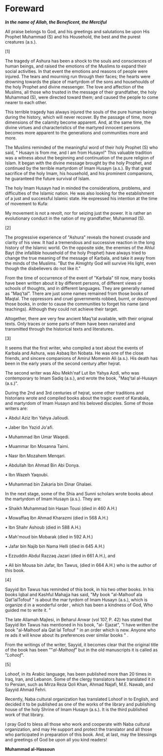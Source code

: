 Foreward
========

***In the name of Allah, the Beneficent, the Merciful***

All praise belongs to God, and his greetings and salutations be upon His
Prophet Muhammad (S) and his Household, the best and the purest
creatures (a.s.).

[1]

The tragedy of Ashura has been a shock to the souls and consciences of
human beings, and raised the emotions of the Muslims to expand their
social activities. In that event the emotions and reasons of people were
injured. The tears and mourning run through their faces; the hearts were
drowning towards the place of martyrdom of the sons and househoulds of
the holy Prophet and divine messenger. The love and affection of the
Muslims, all those who trusted in the message of their grandfather, the
holy Muhammad (S), were directed toward them; and caused the people to
come nearer to each other.

This terrible tragedy has always injured the souls of the pure human
beings during the history, which will never recover. By the passage of
time, more dimensions of the calamity become apparent. And, at the same
time, the divine virtues and characteristics of the martyred innocent
persons becomes more apparent to the generations and communities more
and more.

The Muslims reminded of the meaningful word of their holy Prophet (S)
who said, " Husayn is from me, and I am from Husayn!" This valuable
tradition was a witness about the beginning and continuation of the pure
religion of Islam. It began with the divine message brought by the holy
Prophet, and continued by the terrible martyrdom of Imam Husayn (a.s.).
By that great sacrifice of the holy Imam, his household, and his
prominent companions, he guaranteed the future survival of Islam.

The holy Imam Husayn had in minded the considerations, problems, and
difficulties of the Islamic nation. He was also looking for the
establishment of a just and successful Islamic state. He expressed his
intention at the time of movement to Kufa:

My movement is not a revolt, nor for seizing just the power. It is
rather an evolutionary conduct in the nation of my grandfather, Muhammad
(S).

[2]

The progressive experience of "Ashura" reveals the honest crusade and
clarity of his view. It had a tremendous and successive reaction in the
long history of the Islamic world. On the opposite side, the enemies of
the Ahlul Bayt (the infallible household of the holy Prophet) have
always tried to change the true meaning of the message of Karbala, and
take it away from the minds of the Muslims. "But the Almighty God will
survive His light, even though the disbelievers do not like it."

From the time of occurrence of the event of "Karbala" till now, many
books have been written about it by different persons, of different
views or schools of thoughts, and in different languages. They are
generally named as "Maq'tal". There are just some names remained from
those books of Maqtal. The oppressors and cruel governments robbed,
burnt, or destroyed those books, in order to cause the communities to
forget his name (and teachings). Although they could not achieve their
target.

Altogether, there are very few ancient Maq'tal available, with their
original texts. Only traces or some parts of them have been narrated and
transmitted through the historical texts and literatures.

[3]

It seems that the first writer, who compiled a text about the events of
Karbala and Ashura, was Asbaq Ibn Nobata. He was one of the close
friends, and sincere companions of Amirul Momenin Ali (a.s.). His death
has been in the early years of the second century after hejrat.

The second writer was Abu Mekh'naf Lut Ibn Yahya Azdi, who was
contemporary to Imam Sadiq (a.s.), and wrote the book, "Maq'tal
al-Husayn (a.s.)".

During the 2nd and 3rd centuries of hejrat, some other traditions and
historians wrote and compiled books about the tragic event of Karabala,
and martyrdom of Imam Husayn and his beloved disciples. Some of those
writers are:

• Abdul Aziz Ibn Yahya Jalloudi.

• Jaber Ibn Yazid Jo'afi.

• Muhammad Ibn Umar Waqedi.

• Muammar Ibn Mosanna Taimi.

• Nasr Ibn Mozahem Menqari.

• Abdullah Ibn Ahmad Bin Abi Donya.

• Ibn Wazeh Yaqoubi.

• Muhammad bin Zakaria bin Dinar Ghalaei.

In the next stage, some of the Shia and Sunni scholars wrote books about
the martyrdom of Imam Husayn (a.s.). They are:

• Shaikh Muhammad bin Hasan Tousi (died in 460 A.H.)

• Mowaffaq Ibn Ahmad Kharazmi (died in 568 A.H.)

• Ibn Shahr Ashoub (died in 588 A.H.)

• Mah'moud bin Mobarak (died in 592 A.H.)

• Jafar bin Najib bin Nama Helli (died in 645 A.H.)

• Ezzuddin Abdul Razzaq Jazari (died in 661 A.H.), and

• Ali bin Mousa bin Jafar, Ibn Tawus, (died in 664 A.H.) who is the
author of this book.

[4]

Sayyid Ibn Tawus has reminded of this book, in his two other books. In
his books Iqbal and Kashful Mahajja has said, "My book "al-Malhoof ala
Qat'lalTofouf " is about the mar tyrdom of Imam Husayn (a.s.), which is
organize d in a wonderful order , which has been a kindness of God, Who
guided me to write it. "

The late Allamah Majlesi, in Beharul Anwar (vol 107, P. 42) has stated
that Sayyid Ibn Tawus has mentioned in his book, "al- Ejazat", "I have
written the book "al-Malhoof ala Qat lal Tofouf " in an order which is
new. Anyone who re ads it will know about its preferences over similar
books " .

From the writings of the writer, Sayyid, it becomes clear that the
original title of the book has been ""*al-Malhoof*” but in the old
manuscripts it is called as "*Lohoof*".

[5]

Lohoof, in its Arabic language, has been published more than 20 times in
Iraq, Iran, and Lebanon. Some of the clergy translators have translated
it in to Persian, such as Mirza Reza Qoli Khan, Ahmad Najafi, M.E.
Nawab, and Sayyid Ahmad Fehri.

Recently, Naba cultural organization has translated Lohoof in to
English, and decided it to be published as one of the works of the
library and publishing house of the holy Shrine of Imam Husayn (a.s.).
It is the third published work of that library.

I pray God to bless all those who work and cooperate with Naba cultural
organization, and may He support and protect the translator and all
those who participated in preparation of this book. And, at last, may
the blessings and greetings of God be upon all you kind readers!

**Muhammad al-Hassoun**


